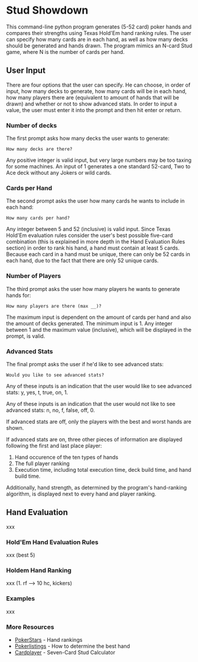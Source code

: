 # Stud Showdown

This command-line python program generates (5-52 card) poker hands and compares their strengths using Texas Hold'Em hand ranking rules. The user can specify how many cards are in each hand, as well as how many decks should be generated and hands drawn. The program mimics an N-card Stud game, where N is the number of cards per hand.

## User Input
There are four options that the user can specify. He can choose, in order of input, how many decks to generate, how many cards will be in each hand, how many players there are (equivalent to amount of hands that will be drawn) and whether or not to show advanced stats. In order to input a value, the user must enter it into the prompt and then hit enter or return.

### Number of decks
The first prompt asks how many decks the user wants to generate:
```
How many decks are there? 
```
Any positive integer is valid input, but very large numbers may be too taxing for some machines. An input of 1 generates a one standard 52-card, Two to Ace deck without any Jokers or wild cards.

### Cards per Hand
The second prompt asks the user how many cards he wants to include in each hand:
```
How many cards per hand?
```
Any integer between 5 and 52 (inclusive) is valid input. Since Texas Hold'Em evaluation rules consider the user's best possible five-card combination (this is explained in more depth in the Hand Evaluation Rules section) in order to rank his hand, a hand must contain at least 5 cards. Because each card in a hand must be unique, there can only be 52 cards in each hand, due to the fact that there are only 52 unique cards.

### Number of Players
The third prompt asks the user how many players he wants to generate hands for:
```
How many players are there (max __)?
```

The maximum input is dependent on the amount of cards per hand and also the amount of decks generated. The minimum input is 1. Any integer between 1 and the maximum value (inclusive), which will be displayed in the prompt, is valid. 

### Advanced Stats
The final prompt asks the user if he'd like to see advanced stats:
 ```
 Would you like to see advanced stats?
 ```
Any of these inputs is an indication that the user would like to see advanced stats: y, yes, t, true, on, 1. 

Any of these inputs is an indication that the user would not like to see advanced stats: n, no, f, false, off, 0.

If advanced stats are off, only the players with the best and worst hands are shown.

If advanced stats are on, three other pieces of information are displayed following the first and last place player:


1. Hand occurence of the ten types of hands
2. The full player ranking
3. Execution time, including total execution time, deck build time, and hand build time.

Additionally, hand strength, as determined by the program's hand-ranking algorithm, is displayed next to every hand and player ranking.

## Hand Evaluation
xxx

### Hold'Em Hand Evaluation Rules
xxx (best 5)

### Holdem Hand Ranking
xxx (1. rf --> 10 hc, kickers)

### Examples
xxx

### More Resources

* [PokerStars](https://www.pokerstarsschool.com/article/Poker-Hand-Rankings) - Hand rankings
* [Pokerlistings](https://www.pokerlistings.com/strategy/beginner/how-to-determine-the-winning-hand) - How to determine the best hand
* [Cardplayer](https://www.cardplayer.com/poker-tools/odds-calculator/seven-card-stud) - Seven-Card Stud Calculator
